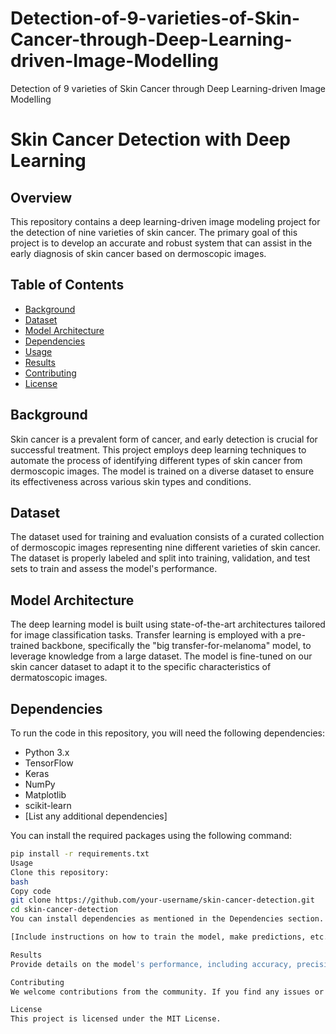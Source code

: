 # Detection-of-9-varieties-of-Skin-Cancer-through-Deep-Learning-driven-Image-Modelling
Detection of 9 varieties of Skin Cancer through Deep Learning-driven Image  Modelling
# Skin Cancer Detection with Deep Learning

## Overview

This repository contains a deep learning-driven image modeling project for the detection of nine varieties of skin cancer. The primary goal of this project is to develop an accurate and robust system that can assist in the early diagnosis of skin cancer based on dermoscopic images.

## Table of Contents

- [Background](#background)
- [Dataset](#dataset)
- [Model Architecture](#model-architecture)
- [Dependencies](#dependencies)
- [Usage](#usage)
- [Results](#results)
- [Contributing](#contributing)
- [License](#license)

## Background

Skin cancer is a prevalent form of cancer, and early detection is crucial for successful treatment. This project employs deep learning techniques to automate the process of identifying different types of skin cancer from dermoscopic images. The model is trained on a diverse dataset to ensure its effectiveness across various skin types and conditions.

## Dataset

The dataset used for training and evaluation consists of a curated collection of dermoscopic images representing nine different varieties of skin cancer. The dataset is properly labeled and split into training, validation, and test sets to train and assess the model's performance.

## Model Architecture

The deep learning model is built using state-of-the-art architectures tailored for image classification tasks. Transfer learning is employed with a pre-trained backbone, specifically the "big transfer-for-melanoma" model, to leverage knowledge from a large dataset. The model is fine-tuned on our skin cancer dataset to adapt it to the specific characteristics of dermatoscopic images.

## Dependencies

To run the code in this repository, you will need the following dependencies:

- Python 3.x
- TensorFlow
- Keras
- NumPy
- Matplotlib
- scikit-learn
- [List any additional dependencies]

You can install the required packages using the following command:

```bash
pip install -r requirements.txt
Usage
Clone this repository:
bash
Copy code
git clone https://github.com/your-username/skin-cancer-detection.git
cd skin-cancer-detection
You can install dependencies as mentioned in the Dependencies section.

[Include instructions on how to train the model, make predictions, etc.]

Results
Provide details on the model's performance, including accuracy, precision, recall, and any other relevant metrics. Include visualizations such as confusion matrices or ROC curves to demonstrate the model's effectiveness.

Contributing
We welcome contributions from the community. If you find any issues or have suggestions for improvements, please open an issue or submit a pull request.

License
This project is licensed under the MIT License.

